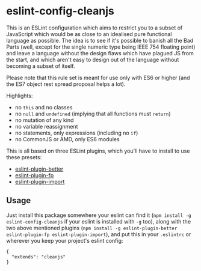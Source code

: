 # eslint-config-cleanjs

This is an ESLint configuration which aims to restrict you to a subset
of JavaScript which would be as close to an idealised pure functional
language as possible. The idea is to see if it's possible to banish
all the Bad Parts (well, except for the single numeric type being IEEE
754 floating point) and leave a language without the design flaws
which have plagued JS from the start, and which aren't easy to design
out of the language without becoming a subset of itself.

Please note that this rule set is meant for use only with ES6 or
higher (and the ES7 object rest spread proposal helps a lot).

Highlights:

* no `this` and no classes
* no `null` and `undefined` (implying that all functions must `return`)
* no mutation of any kind
* no variable reassignment
* no statements, only expressions (including no `if`)
* no CommonJS or AMD, only ES6 modules

This is all based on three ESLint plugins, which you'll have to
install to use these presets:

* [eslint-plugin-better](https://github.com/idmitriev/eslint-plugin-better)
* [eslint-plugin-fp](https://github.com/jfmengels/eslint-plugin-fp)
* [eslint-plugin-import](https://github.com/benmosher/eslint-plugin-import)

## Usage

Just install this package somewhere your eslint can find it (`npm
install -g eslint-config-cleanjs` if your eslint is installed with
`-g` too), along with the two above mentioned plugins (`npm install -g
eslint-plugin-better eslint-plugin-fp eslint-plugin-import`), and put
this in your `.eslintrc` or wherever you keep your project's eslint
config:

```
{
  "extends": "cleanjs"
}
```
